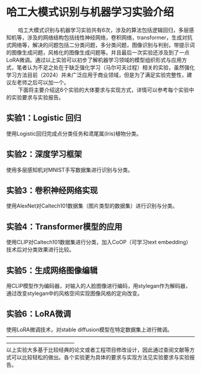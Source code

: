 # 哈工大模式识别与机器学习实验介绍
$~~~~~~~~$哈工大模式识别与机器学习实验共有6次，涉及的算法包括逻辑回归，多层感知机等，涉及的网络结构包括线性神经网络，卷积网络，transformer，生成对抗式网络等，解决的问题包括二分类问题，多分类问题，图像识别与判别，带提示词的图像生成问题，风格化的图像生成问题等。并且最后一次实验还涉及到了一点LoRA微调。通过以上实验可以初步了解机器学习领域的模型组织形式与应用方式，笔者认为不足之处在于缺乏强化学习（马尔可夫过程）相关的实验，虽然强化学习方法目前（2024）并未广泛应用于商业领域，但是为了满足实验完整性，建议左老师之后可以加一个。  
$~~~~~~~~$下面将主要介绍这6个实验的大体要求与实现方式，详情可以参考每个实验中的实验要求与实验报告。
## 实验1：Logistic 回归
使用Logistic回归完成点分类任务和鸢尾属(Iris)植物分类。
## 实验2：深度学习框架
使用多层感知机对MNIST手写数据集进行识别与分类。
## 实验3：卷积神经网络实现
使用AlexNet对Caltech101数据集（图片类型的数据集）进行识别与分类。
## 实验4：Transformer模型的应用
使用CLIP对Caltech101数据集进行分类，加入CoOP（可学习text embedding）技术后对分类效果进行比较。
## 实验5：生成网络图像编辑
用CLIP模型作为编码器，对输入的人脸图像进行编码，用stylegan作为解码器，通过改变stylegan中的风格空间实现图像风格的定向改变。
## 实验6：LoRA微调
使用LoRA微调技术，对stable diffusion模型在特定数据集上进行微调。  
—————————————————————————————————————————————————\
以上实验大多基于比较经典的论文或者工程项目修改设计，因此通过查阅文献等方式可以比较轻松的做出。各个实验更为具体的要求与实现方法见实验要求与实验报告。
